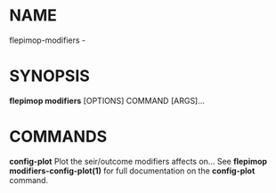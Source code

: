 NAME
====

flepimop-modifiers -

SYNOPSIS
========

**flepimop modifiers** \[OPTIONS\] COMMAND \[ARGS\]\...

COMMANDS
========

**config-plot** Plot the seir/outcome modifiers affects on\... See
**flepimop modifiers-config-plot(1)** for full documentation on the
**config-plot** command.
